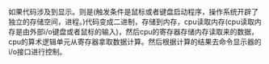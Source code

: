 如果代码涉及到显示。则是(触发条件是鼠标或者键盘启动程序，操作系统开辟了独立的存储空间，进程。)代码变成二进制，存储到内存，cpu读取内存(cpu读取内存是由外部i/o键盘或者鼠标的输入)，然后cpu的寄存器存储内存读取来的数据，cpu的算术逻辑单元从寄存器拿取数据计算。然后根据计算的结果去命令显示器的i/o接口进行控制。
